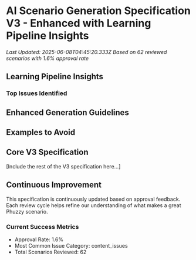 # AI Scenario Generation Specification V3 - Enhanced with Learning Pipeline Insights

_Last Updated: 2025-06-08T04:45:20.333Z_
_Based on 62 reviewed scenarios with 1.6% approval rate_

## Learning Pipeline Insights

### Top Issues Identified

## Enhanced Generation Guidelines

## Examples to Avoid


## Core V3 Specification

[Include the rest of the V3 specification here...]

## Continuous Improvement

This specification is continuously updated based on approval feedback. Each review cycle helps refine our understanding of what makes a great Phuzzy scenario.

### Current Success Metrics
- Approval Rate: 1.6%
- Most Common Issue Category: content_issues
- Total Scenarios Reviewed: 62
